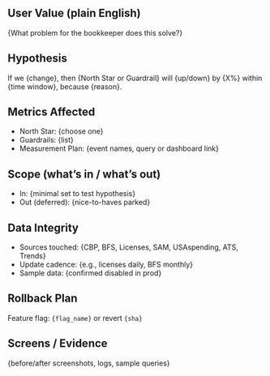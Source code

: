 ## User Value (plain English)
{What problem for the bookkeeper does this solve?}

## Hypothesis
If we {change}, then {North Star or Guardrail} will {up/down} by {X%} within {time window}, because {reason}.

## Metrics Affected
- North Star: {choose one}
- Guardrails: {list}
- Measurement Plan: {event names, query or dashboard link}

## Scope (what’s in / what’s out)
- In: {minimal set to test hypothesis}
- Out (deferred): {nice-to-haves parked}

## Data Integrity
- Sources touched: {CBP, BFS, Licenses, SAM, USAspending, ATS, Trends}
- Update cadence: {e.g., licenses daily, BFS monthly}
- Sample data: {confirmed disabled in prod}

## Rollback Plan
Feature flag: `{flag_name}` or revert `{sha}`

## Screens / Evidence
{before/after screenshots, logs, sample queries}
